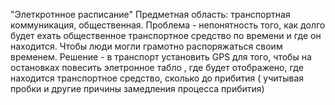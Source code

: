"Элеткротнное расписание" Предметная область: транспортная коммуникация, общественная. Проблема - непонятность того, как долго будет ехать общественное транспортное средство по времени и где он находится. Чтобы люди могли грамотно распоряжаться своим временем. Решение - в транспорт установить GPS для того, чтобы на остановках повесить элетронное табло , где будет отображено, где находится транспортное средство, сколько до прибития ( учитывая пробки и другие причины замедления процесса прибития)
